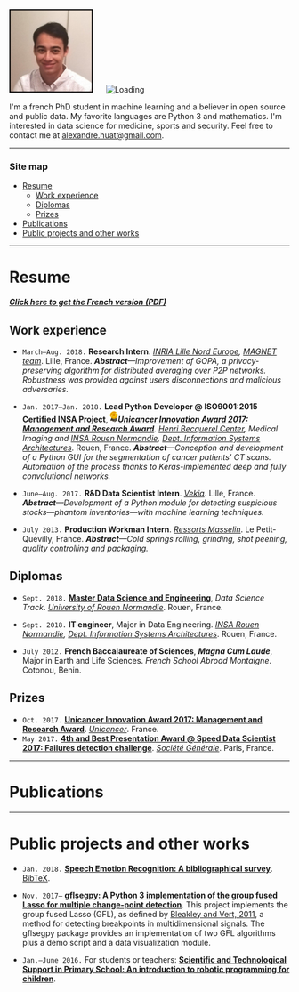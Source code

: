 <img alt="Portrait" src="portrait_cv_20180922_border.jpg" height="150">
&nbsp;&nbsp;&nbsp;&nbsp;
<img alt="Loading" src="http://25.media.tumblr.com/tumblr_lritgdc4d61qlnzs9o1_500.gif" height="150">

I'm a french PhD student in machine learning and a believer in open source and public data. My favorite languages are Python 3 and mathematics. I'm interested in data science for medicine, sports and security. Feel free to contact me at <alexandre.huat@gmail.com>.

----

### Site map

* [Resume](#resume)
    * [Work experience](#work-experience)
    * [Diplomas](#diplomas)
    * [Prizes](#prizes)
* [Publications](#publications)
* [Public projects and other works](#public-projects-and-other-works)

----

# Resume

***[Click here to get the French version (PDF)](CV.pdf)***

## Work experience

* `March–Aug. 2018.`  **Research Intern**. *[INRIA Lille Nord Europe](https://www.inria.fr/centre/lille), [MAGNET team](https://team.inria.fr/magnet)*. Lille, France. *__Abstract__—Improvement of GOPA, a privacy-preserving algorithm for distributed averaging over P2P networks. Robustness was provided against users disconnections and malicious adversaries.*

* `Jan. 2017–Jan. 2018.`  **Lead Python Developer @ ISO9001:2015 Certified INSA Project**, <img alt="Award" src="images/award-medal.png" height="20">**_[Unicancer Innovation Award 2017: Management and Research Award](http://www.unicancer.fr/actualites/groupe/prix-unicancer-innovation-2017-les-centres-reinventent-cancerologie-pour-les-patients#bodycomp)_**. *[Henri Becquerel Center](http://www.becquerel.fr/), Medical Imaging and [INSA Rouen Normandie](https://www.insa-rouen.fr), [Dept. Information Systems Architectures](http://asi.insa-rouen.fr/?language=en)*. Rouen, France. *__Abstract__—Conception and development of a Python GUI for the segmentation of cancer patients' CT scans. Automation of the process thanks to Keras-implemented deep and fully convolutional networks.*

* `June–Aug. 2017.` **R&D Data Scientist Intern**. *[Vekia](http://www.vekia.co.uk)*. Lille, France. *__Abstract__—Development of a Python module for detecting suspicious stocks—phantom inventories—with machine learning techniques.*

* `July 2013.` **Production Workman Intern**. *[Ressorts Masselin](http://www.masselin.com/fr/)*. Le Petit-Quevilly, France. _**Abstract**—Cold springs rolling, grinding, shot peening, quality controlling and packaging._

## Diplomas

* `Sept. 2018.` **[Master Data Science and Engineering](http://mastersid.univ-rouen.fr/eng/index_en.php)**, *Data Science Track*. *[University of Rouen Normandie](http://www.univ-rouen.fr)*. Rouen, France.

* `Sept. 2018.` **IT engineer**, Major in Data Engineering. *[INSA Rouen Normandie](https://www.insa-rouen.fr), [Dept. Information Systems Architectures](http://asi.insa-rouen.fr/?language=en)*. Rouen, France.

* `July 2012.` **French Baccalaureate of Sciences**, **_Magna Cum Laude_**, Major in Earth and Life Sciences. *French School Abroad Montaigne*. Cotonou, Benin.

## Prizes

* `Oct. 2017.` **[Unicancer Innovation Award 2017: Management and Research Award](http://www.unicancer.fr/actualites/groupe/prix-unicancer-innovation-2017-les-centres-reinventent-cancerologie-pour-les-patients#bodycomp)**. *[Unicancer](http://www.unicancer.fr)*. France.
* `May 2017.` **[4th and Best Presentation Award @ Speed Data Scientist 2017: Failures detection challenge](http://speed-data-scientist.bemyapp.com)**. *[Société Générale](https://www.societegenerale.fr)*. Paris, France.

----

# Publications

<div><script src="https://bibbase.org/show?bib=https%3A%2F%2Falexandrehuat.github.io%2Fpublications.bib&jsonp=1&token=62790a510010632ccb95d513cdd671b2
"></script></div>

----

# Public projects and other works

* `Jan. 2018.` **[Speech Emotion Recognition: A bibliographical survey](SER_Survey_elsarticle.pdf)**. [BibTeX](SER_Survey_cite_this.bib).

* `Nov. 2017–` **[gflsegpy: A Python 3 implementation of the group fused Lasso for multiple change-point detection](https://github.com/alexandrehuat/gflsegpy)**. This project implements the group fused Lasso (GFL), as defined by [Bleakley and Vert, 2011](https://arxiv.org/abs/1106.4199), a method for detecting breakpoints in multidimensional signals. The gflsegpy package provides an implementation of two GFL algorithms plus a demo script and a data visualization module.

* `Jan.–June 2016.` For students or teachers: **[Scientific and Technological Support in Primary School: An introduction to robotic programming for children](https://www.dropbox.com/s/s3966fsgtphrx1s/ASTEP2016_AlexandreHuat_Rapport.pdf?dl=0)**.
